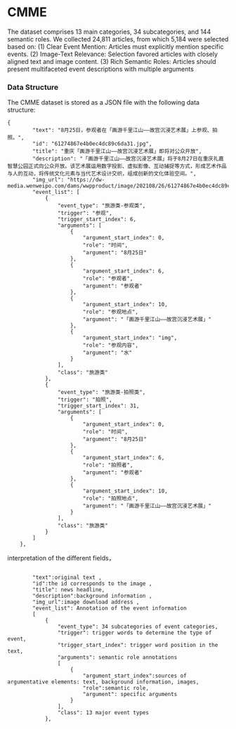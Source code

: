 # CMME

The dataset comprises 13 main categories, 34 subcategories, and 144 semantic roles. We collected 24,811 articles, from which 5,184 were selected based on:
(1) Clear Event Mention: Articles must explicitly mention specific events.
(2) Image-Text Relevance: Selection favored articles with closely aligned text and image content.
(3) Rich Semantic Roles: Articles should present multifaceted event descriptions with multiple arguments

### Data Structure

The CMME dataset is stored as a JSON file with the following data structure:

```
{
        "text": "8月25日，参观者在「画游千里江山——故宫沉浸艺术展」上参观、拍照。",
        "id": "61274867e4b0ec4dc89c6da31.jpg",
        "title": "重庆「画游千里江山——故宫沉浸艺术展」即将对公众开放",
        "description": "「画游千里江山——故宫沉浸艺术展」将于8月27日在重庆礼嘉智慧公园正式向公众开放。该艺术展运用数字投影、虚拟影像、互动捕捉等方式，形成艺术作品与人的互动，将传统文化元素与当代艺术设计交织，组成创新的文化体验空间。",
        "img_url": "https://dw-media.wenweipo.com/dams/wwpproduct/image/202108/26/61274867e4b0ec4dc89c6da31.jpg",
        "event_list": [
            {
                "event_type": "旅游类-参观类",
                "trigger": "参观",
                "trigger_start_index": 6,
                "arguments": [
                    {
                        "argument_start_index": 0,
                        "role": "时间",
                        "argument": "8月25日"
                    },
                    {
                        "argument_start_index": 6,
                        "role": "参观者",
                        "argument": "参观者"
                    },
                    {
                        "argument_start_index": 10,
                        "role": "参观地点",
                        "argument": "「画游千里江山——故宫沉浸艺术展」"
                    },
                    {
                        "argument_start_index": "img",
                        "role": "参观内容",
                        "argument": "水"
                    }
                ],
                "class": "旅游类"
            },
            {
                "event_type": "旅游类-拍照类",
                "trigger": "拍照",
                "trigger_start_index": 31,
                "arguments": [
                    {
                        "argument_start_index": 0,
                        "role": "时间",
                        "argument": "8月25日"
                    },
                    {
                        "argument_start_index": 6,
                        "role": "拍照者",
                        "argument": "参观者"
                    },
                    {
                        "argument_start_index": 10,
                        "role": "拍照地点",
                        "argument": "「画游千里江山——故宫沉浸艺术展」"
                    }
                ],
                "class": "旅游类"
            }
        ]
    },
```

interpretation of the different fields，

```

        "text":original text ,
        "id":the id corresponds to the image ,
        "title": news headline,
        "description":background information ,
        "img_url":image download address ,
        "event_list": Annotation of the event information
        [
            {
                "event_type": 34 subcategories of event categories,
                "trigger": trigger words to determine the type of event,
                "trigger_start_index": trigger word position in the text,
                "arguments": semantic role annotations
                [
                    {
                        "argument_start_index":sources of argumentative elements: text, background information, images,
                        "role":semantic role,
                        "argument": specific arguments
                    }
                ],
                "class": 13 major event types
            },
```

